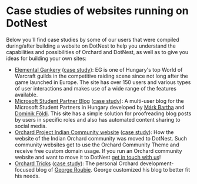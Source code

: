 # Case studies of websites running on DotNest



Below you'll find case studies by some of our users that were compiled during/after building a website on DotNest to help you understand the capabilities and possibilities of Orchard and DotNest, as well as to give you ideas for building your own sites:

- [Elemental Gankery](http://elementalgankery.dotnest.com) ([case study](https://dotnest.com/blog/case-study-creating-a-website-on-dotnest-with-heavily-customized-content)): EG is one of Hungary's top World of Warcraft guilds in the competitive raiding scene since not long after the game launched in Europe. The site has over 150 users and various types of user interactions and makes use of a wide range of the features available.
- [Microsoft Student Partner Blog](http://mspblog.hu) ([case study](https://dotnest.com/blog/multi-user-blog-with-proofreading-tools-and-automated-content-sharing-microsoft-student-partners-case-study)): A multi-user blog for the Microsoft Student Partners in Hungary developed by [Márk Bartha](http://linkedin.com/in/markbartha) and [Dominik Földi](https://www.linkedin.com/in/dominikfoldi/). This site has a simple solution for proofreading blog posts by users in specific roles and also has automated content sharing to social media.
- [Orchard Project Indian Community website](http://orchardproject.net.in/) ([case study](https://dotnest.com/blog/indian-orchard-community-site-launched-on-dotnest)): How the website of the Indian Orchard community was moved to DotNest. Such community websites get to use the Orchard Community Theme and receive free custom domain usage. If you run an Orchard community website and want to move it to DotNest [get in touch with us](https://dotnest.com/contact-us)!
- [Orchard Tricks](http://orchardtricks.dotnest.com/) ([case study](https://dotnest.com/blog/orchard-tricks-case-study-create-your-personal-blog-on-dotnest)): The personal Orchard development-focused blog of [George Roubie](https://www.linkedin.com/in/georgeroubie). George customized his blog to better fit his needs.
